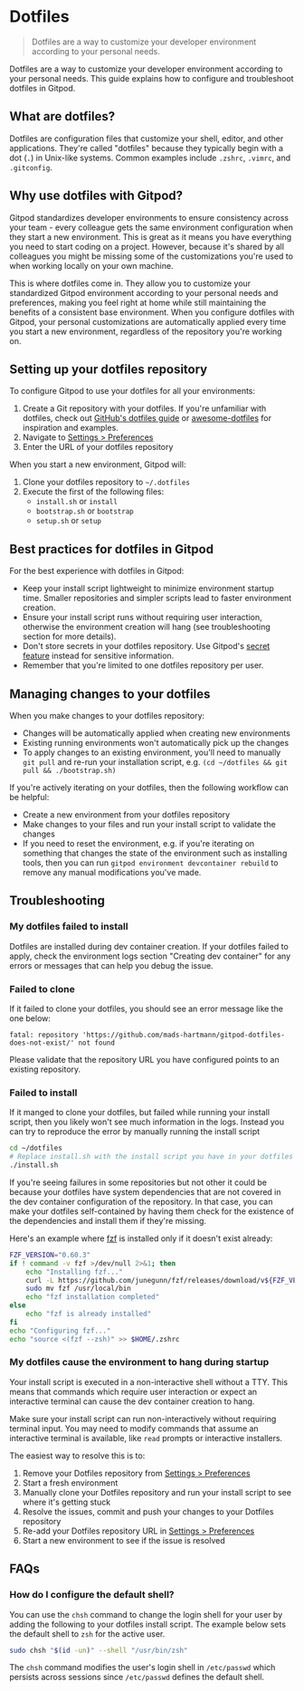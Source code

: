# Dotfiles

> Dotfiles are a way to customize your developer environment according to your personal needs.

Dotfiles are a way to customize your developer environment according to your personal needs. This guide explains how to configure and troubleshoot dotfiles in Gitpod.

## What are dotfiles?

Dotfiles are configuration files that customize your shell, editor, and other applications. They're called "dotfiles" because they typically begin with a dot (`.`) in Unix-like systems. Common examples include `.zshrc`, `.vimrc`, and `.gitconfig`.

## Why use dotfiles with Gitpod?

Gitpod standardizes developer environments to ensure consistency across your team - every colleague gets the same environment configuration when they start a new environment. This is great as it means you have everything you need to start coding on a project. However, because it's shared by all colleagues you might be missing some of the customizations you're used to when working locally on your own machine.

This is where dotfiles come in. They allow you to customize your standardized Gitpod environment according to your personal needs and preferences, making you feel right at home while still maintaining the benefits of a consistent base environment. When you configure dotfiles with Gitpod, your personal customizations are automatically applied every time you start a new environment, regardless of the repository you're working on.

## Setting up your dotfiles repository

To configure Gitpod to use your dotfiles for all your environments:

1. Create a Git repository with your dotfiles. If you're unfamiliar with dotfiles, check out [GitHub's dotfiles guide](https://dotfiles.github.io) or [awesome-dotfiles](https://github.com/webpro/awesome-dotfiles) for inspiration and examples.
2. Navigate to [Settings > Preferences][dotfiles-preferences]
3. Enter the URL of your dotfiles repository

When you start a new environment, Gitpod will:

1. Clone your dotfiles repository to `~/.dotfiles`
2. Execute the first of the following files:
   * `install.sh` or `install`
   * `bootstrap.sh` or `bootstrap`
   * `setup.sh` or `setup`

## Best practices for dotfiles in Gitpod

For the best experience with dotfiles in Gitpod:

* Keep your install script lightweight to minimize environment startup time. Smaller repositories and simpler scripts lead to faster environment creation.
* Ensure your install script runs without requiring user interaction, otherwise the environment creation will hang (see troubleshooting section for more details).
* Don't store secrets in your dotfiles repository. Use Gitpod's [secret feature](https://app.gitpod.io/settings/secrets) instead for sensitive information.
* Remember that you're limited to one dotfiles repository per user.

## Managing changes to your dotfiles

When you make changes to your dotfiles repository:

* Changes will be automatically applied when creating new environments
* Existing running environments won't automatically pick up the changes
* To apply changes to an existing environment, you'll need to manually `git pull` and re-run your installation script, e.g. `(cd ~/dotfiles && git pull && ./bootstrap.sh)`

If you're actively iterating on your dotfiles, then the following workflow can be helpful:

* Create a new environment from your dotfiles repository
* Make changes to your files and run your install script to validate the changes
* If you need to reset the environment, e.g. if you're iterating on something that changes the state of the environment such as installing tools, then you can run `gitpod environment devcontainer rebuild` to remove any manual modifications you've made.

## Troubleshooting

### My dotfiles failed to install

Dotfiles are installed during dev container creation. If your dotfiles failed to apply, check the environment logs section "Creating dev container" for any errors or messages that can help you debug the issue.

### Failed to clone

If it failed to clone your dotfiles, you should see an error message like the one below:

```
fatal: repository 'https://github.com/mads-hartmann/gitpod-dotfiles-does-not-exist/' not found
```

Please validate that the repository URL you have configured points to an existing repository.

### Failed to install

If it manged to clone your dotfiles, but failed while running your install script, then you likely won't see much information in the logs. Instead you can try to reproduce the error by manually running the install script

```sh
cd ~/dotfiles
# Replace install.sh with the install script you have in your dotfiles repository
./install.sh
```

If you're seeing failures in some repositories but not other it could be because your dotfiles have system dependencies that are not covered in the dev container configuration of the repository. In that case, you can make your dotfiles self-contained by having them check for the existence of the dependencies and install them if they're missing.

Here's an example where [fzf](https://github.com/junegunn/fzf) is installed only if it doesn't exist already:

```sh
FZF_VERSION="0.60.3"
if ! command -v fzf >/dev/null 2>&1; then
    echo "Installing fzf..."
    curl -L https://github.com/junegunn/fzf/releases/download/v${FZF_VERSION}/fzf-${FZF_VERSION}-linux_amd64.tar.gz | tar xzvf -
    sudo mv fzf /usr/local/bin
    echo "fzf installation completed"
else
    echo "fzf is already installed"
fi
echo "Configuring fzf..."
echo "source <(fzf --zsh)" >> $HOME/.zshrc
```

### My dotfiles cause the environment to hang during startup

Your install script is executed in a non-interactive shell without a TTY. This means that commands which require user interaction or expect an interactive terminal can cause the dev container creation to hang.

Make sure your install script can run non-interactively without requiring terminal input. You may need to modify commands that assume an interactive terminal is available, like `read` prompts or interactive installers.

The easiest way to resolve this is to:

1. Remove your Dotfiles repository from [Settings > Preferences](https://app.gitpod.io/settings/preferences)
2. Start a fresh environment
3. Manually clone your Dotfiles repository and run your install script to see where it's getting stuck
4. Resolve the issues, commit and push your changes to your Dotfiles repository
5. Re-add your Dotfiles repository URL in [Settings > Preferences](https://app.gitpod.io/settings/preferences)
6. Start a new environment to see if the issue is resolved

## FAQs

### How do I configure the default shell?

You can use the `chsh` command to change the login shell for your user by adding the following to your dotfiles install script. The example below sets the default shell to `zsh` for the active user.

```sh
sudo chsh "$(id -un)" --shell "/usr/bin/zsh"
```

The `chsh` command modifies the user's login shell in `/etc/passwd` which persists across sessions since `/etc/passwd` defines the default shell.

[dotfiles-preferences]: https://app.gitpod.io/settings/preferences
